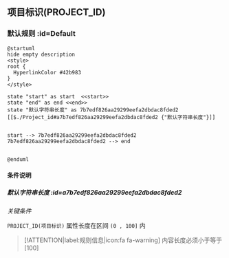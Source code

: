 ## 项目标识(PROJECT_ID) <!-- {docsify-ignore-all} -->

   

### 默认规则 :id=Default

```plantuml
@startuml
hide empty description
<style>
root {
  HyperlinkColor #42b983
}
</style>

state "start" as start  <<start>>
state "end" as end <<end>>
state "默认字符串长度" as 7b7edf826aa29299eefa2dbdac8fded2 [[$./Project_id#a7b7edf826aa29299eefa2dbdac8fded2 {"默认字符串长度"}]]


start --> 7b7edf826aa29299eefa2dbdac8fded2 
7b7edf826aa29299eefa2dbdac8fded2 --> end 


@enduml
```

#### 条件说明

##### 默认字符串长度 :id=a7b7edf826aa29299eefa2dbdac8fded2


*关键条件*


`PROJECT_ID(项目标识)` 属性长度在区间 `(0 , 100]` 内

> [!ATTENTION|label:规则信息|icon:fa fa-warning]
> 内容长度必须小于等于[100]







